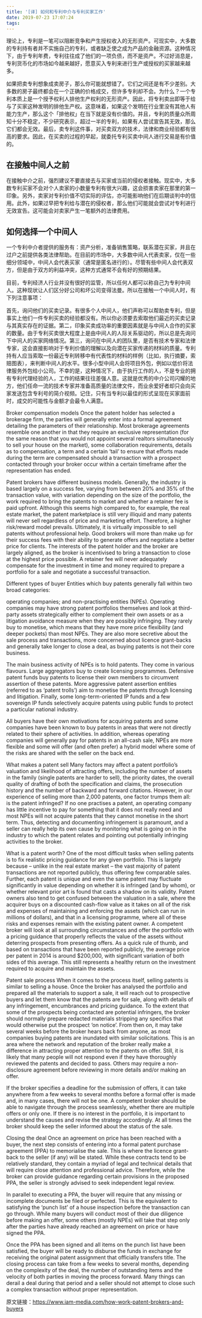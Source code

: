 ```yaml
---
title: '[译] 如何和专利中介与专利买家工作'
date: 2019-07-23 17:07:24
tags:
---
```

理论上，专利是一笔可以阻断竞争和产生授权收入的无形资产。可现实中，大多数的专利持有者并不实施自己的专利，或者缺乏使之成为产品的金融资源。这种情况下，由于专利年费，专利往往成了他们的一项负债，而不是资产。不过好消息是，专利货币化的市场如今越来越好，愿意买入专利来进行生产或授权的买家越来越多。

如果把卖专利想象成卖房子，那么你可能就想错了。它们之间还是有不少差别。大多数的房子最终都会在一个正确的价格成交，但许多专利却不会。为什么？一个专利本质上是一个授予权利人排他生产权利的无形资产。因此，将专利卖出即等于给与了买家这种发明的排他生产权。这意味着，如果这个发明在行业里没有其他人有能力生产，那么这个「排他权」在当下就是没有价值的。并且，专利的质量众所周知十分不稳定，不少研究表示，超过一半的专利，如果有人尝试宣告其无效，那么它们都会无效。最后，卖专利这件事，对买卖双方的技术，法律和商业经验都有很高的要求。因此，在买卖的过程的早起，就委托专利买卖中间人进行交易是有价值的。

## 在接触中间人之前

在接触中介之前，强烈建议不要直接去与买家或当前的侵权者接触。现实中，大多数专利买家不会对个人卖家的小数量专利有很大兴趣，这会损害卖家在那里的第一印象。另外，卖家对专利价值不切实际的评估，亦可能影响他们在后期谈判中的信用。此外，如果过早把专利给与潜在的侵权者，那么他们可能就会尝试对专利进行无效宣告。这可能会对卖家产生一笔额外的法律费用。

## 如何选择一个中间人

一个专利中介者提供的服务有：资产分析，准备销售策略，联系潜在买家，并且在过户之前提供各类法律帮助。在目前的市场中，大多数中间人代表卖家，仅在一些细分领域中，中间人会代表买家（通常是匿名进行的）。尽管有些中间人会代表双方，但是由于双方的利益冲突，这种方式通常不会有好的预期结果。

目前，专利经济人行业并没有很好的监管，所以任何人都可以称自己为专利中间人。这种现状让人们区分好公司和坏公司变得法曼。所以在接触一个中间人时，有下列注意事项：

首先，询问他们的买卖记录。有很多个人中间人，他们声称可以帮助卖专利，但是事实上他们一件专利买卖的经验都没有。所以你必须要去索取他们最近的买卖记录与其真实存在的证据。第二，印象买卖成功率的重要因素就是与中间人合作的买家的数量。由于专利买卖很大程度上是由中间人的人际关系驱动的，所以总是先询问下中间人的买家网络情况。第三，询问在中间人的团队里，是否有技术专家和法律专家，这会直接影响对于专利价值的理解以及向潜在买家传递的材料的质量。专利持有人应当索取一份最近专利转移中有代表性的材料的样例（比如，执行摘要，索赔图表），来判断中间人的水平。很多小型中间人会将项目外包，例如以低价将法律服务外包给小公司。不幸的是，这种情况下，由于执行工作的人，不是专业的拥有专利代理经验的人，工作的结果往往差强人意。这就是优秀的中介公司闪耀的地方，他们任命一流的技术专家并准备高质量的法律文件，而业余爱好者却只会向买家发送包含专利号的简介视频。记住，只有当专利以最佳的形式呈现在买家面前时，成交的可能性与金额才会最令人满意。

Broker compensation models
Once the patent holder has selected a brokerage firm, the parties will generally enter into a formal agreement detailing the parameters of their relationship. Most brokerage agreements resemble one another in that they require an exclusive representation (for the same reason that you would not appoint several realtors simultaneously to sell your house on the market), some collaboration requirements, details as to compensation, a term and a certain ‘tail’ to ensure that efforts made during the term are compensated should a transaction with a prospect contacted through your broker occur within a certain timeframe after the representation has ended.

Patent brokers have different business models. Generally, the industry is based largely on a success fee, varying from between 20% and 35% of the transaction value, with variation depending on the size of the portfolio, the work required to bring the patents to market and whether a retainer fee is paid upfront. Although this seems high compared to, for example, the real estate market, the patent marketplace is still very illiquid and many patents will never sell regardless of price and marketing effort. Therefore, a higher risk/reward model prevails. Ultimately, it is virtually impossible to sell patents without professional help. Good brokers will more than make up for their success fees with their ability to generate offers and negotiate a better price for clients. The interests of the patent holder and the broker are largely aligned, as the broker is incentivised to bring a transaction to close at the highest price possible. A retainer fee will never adequately compensate for the investment in time and money required to prepare a portfolio for a sale and negotiate a successful transaction.

Different types of buyer
Entities which buy patents generally fall within two broad categories:

operating companies; and
non-practising entities (NPEs).
Operating companies may have strong patent portfolios themselves and look at third-party assets strategically either to complement their own assets or as a litigation avoidance measure when they are possibly infringing. They rarely buy to monetise, which means that they have more price flexibility (and deeper pockets) than most NPEs. They are also more secretive about the sale process and transactions, more concerned about licence grant-backs and generally take longer to close a deal, as buying patents is not their core business.

The main business activity of NPEs is to hold patents. They come in various flavours. Large aggregators buy to create licensing programmes. Defensive patent funds buy patents to license their own members to circumvent assertion of these patents. More aggressive patent assertion entities (referred to as ‘patent trolls’) aim to monetise the patents through licensing and litigation. Finally, some long-term-oriented IP funds and a few sovereign IP funds selectively acquire patents using public funds to protect a particular national industry.

All buyers have their own motivations for acquiring patents and some companies have been known to buy patents in areas that were not directly related to their sphere of activities. In addition, whereas operating companies will generally pay for patents in an all-cash sale, NPEs are more flexible and some will offer (and often prefer) a hybrid model where some of the risks are shared with the seller on the back end.

What makes a patent sell
Many factors may affect a patent portfolio’s valuation and likelihood of attracting offers, including the number of assets in the family (single patents are harder to sell), the priority dates, the overall quality of drafting of both the specification and claims, the prosecution history and the number of backward and forward citations. However, in our experience of selling more than 2,000 patents, one factor trumps them all: is the patent infringed? If no one practises a patent, an operating company has little incentive to pay for something that it does not really need and most NPEs will not acquire patents that they cannot monetise in the short term. Thus, detecting and documenting infringement is paramount, and a seller can really help its own cause by monitoring what is going on in the industry to which the patent relates and pointing out potentially infringing activities to the broker.

What is a patent worth?
One of the most difficult tasks when selling patents is to fix realistic pricing guidance for any given portfolio. This is largely because – unlike in the real estate market – the vast majority of patent transactions are not reported publicly, thus offering few comparable sales. Further, each patent is unique and even the same patent may fluctuate significantly in value depending on whether it is infringed (and by whom), or whether relevant prior art is found that casts a shadow on its validity. Patent owners also tend to get confused between the valuation in a sale, where the acquirer buys on a discounted cash-flow value as it takes on all of the risk and expenses of maintaining and enforcing the assets (which can run in millions of dollars), and that in a licensing programme, where all of these risks and expenses remain with the existing patent owner. A competent broker will look at all surrounding circumstances and offer the portfolio with a pricing guidance that properly reflects the value of the assets without deterring prospects from presenting offers. As a quick rule of thumb, and based on transactions that have been reported publicly, the average price per patent in 2014 is around $200,000, with significant variation of both sides of this average. This still represents a healthy return on the investment required to acquire and maintain the assets.

Patent sale process
When it comes to the process itself, selling patents is similar to selling a house. Once the broker has analysed the portfolio and prepared all the materials to support a sale, it will reach out to prospective buyers and let them know that the patents are for sale, along with details of any infringement, encumbrances and pricing guidance. To the extent that some of the prospects being contacted are potential infringers, the broker should normally prepare redacted materials stripping any specifics that would otherwise put the prospect ‘on notice’. From then on, it may take several weeks before the broker hears back from anyone, as most companies buying patents are inundated with similar solicitations. This is an area where the network and reputation of the broker really make a difference in attracting proper attention to the patents on offer. Still, it is likely that many people will not respond even if they have thoroughly reviewed the patents and decided to pass. Others may require a non-disclosure agreement before reviewing in more details and/or making an offer.

If the broker specifies a deadline for the submission of offers, it can take anywhere from a few weeks to several months before a formal offer is made and, in many cases, there will not be one. A competent broker should be able to navigate through the process seamlessly, whether there are multiple offers or only one. If there is no interest in the portfolio, it is important to understand the causes and revise the strategy accordingly. At all times the broker should keep the seller informed about the status of the sale.

Closing the deal
Once an agreement on price has been reached with a buyer, the next step consists of entering into a formal patent purchase agreement (PPA) to memorialise the sale. This is where the licence grant-back to the seller (if any) will be stated. While these contracts tend to be relatively standard, they contain a myriad of legal and technical details that will require close attention and professional advice. Therefore, while the broker can provide guidance regarding certain provisions in the proposed PPA, the seller is strongly advised to seek independent legal review.

In parallel to executing a PPA, the buyer will require that any missing or incomplete documents be filed or perfected. This is the equivalent to satisfying the ‘punch list’ of a house inspection before the transaction can go through. While many buyers will conduct most of their due diligence before making an offer, some others (mostly NPEs) will take that step only after the parties have already reached an agreement on price or have signed the PPA.

Once the PPA has been signed and all items on the punch list have been satisfied, the buyer will be ready to disburse the funds in exchange for receiving the original patent assignment that officially transfers title. The closing process can take from a few weeks to several months, depending on the complexity of the deal, the number of outstanding items and the velocity of both parties in moving the process forward. Many things can derail a deal during that period and a seller should not attempt to close such a complex transaction without proper representation.

原文链接：https://www.iam-media.com/how-work-patent-brokers-and-buyers
